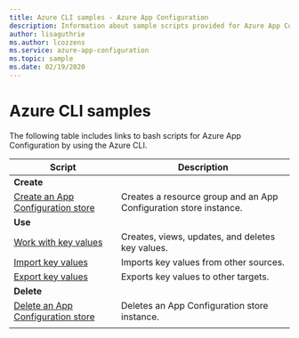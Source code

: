 ```yaml
---
title: Azure CLI samples - Azure App Configuration
description: Information about sample scripts provided for Azure App Configuration
author: lisaguthrie
ms.author: lcozzens
ms.service: azure-app-configuration
ms.topic: sample
ms.date: 02/19/2020
---
```


# Azure CLI samples

The following table includes links to bash scripts for Azure App Configuration by using the Azure CLI.

| Script | Description |
|-|-|
|**Create**||
| [Create an App Configuration store](./scripts/cli-create-service.md) | Creates a resource group and an App Configuration store instance.  |
|**Use**||
| [Work with key values](./scripts/cli-work-with-keys.md) | Creates, views, updates, and deletes key values. |
| [Import key values](./scripts/cli-import.md) | Imports key values from other sources. |
| [Export key values](./scripts/cli-export.md) | Exports key values to other targets. |
|**Delete**||
| [Delete an App Configuration store](./scripts/cli-delete-service.md) | Deletes an App Configuration store instance.  |
| | |
